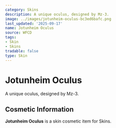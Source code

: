 ```yaml
---
category: Skins
description: A unique oculus, designed by Mz-3.
image: ../images/jotunheim-oculus-bc3ed6bafc.png
last_updated: '2025-09-17'
name: Jotunheim Oculus
source: WFCD
tags:
- Skin
- Skins
tradable: false
type: Skin
---
```


# Jotunheim Oculus

A unique oculus, designed by Mz-3.

## Cosmetic Information

**Jotunheim Oculus** is a skin cosmetic item for Skins.


